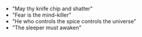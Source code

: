 * "May thy knife chip and shatter"
* "Fear is the mind-killer"
* "He who controls the spice controls the universe"
* "The sleeper must awaken"
